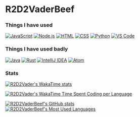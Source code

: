 # R2D2VaderBeef

### Things I have used
[![JavaScript](https://img.shields.io/badge/-JavaScript-F7DF1E?style=for-the-badge&logoColor=black&logo=javascript)](https://)
[![Node.js](https://img.shields.io/badge/-Node.js-339933?style=for-the-badge&logoColor=white&logo=node.js)](https://)
[![HTML](https://img.shields.io/badge/-HTML-E34F26?style=for-the-badge&logoColor=white&logo=html5)](https://)
[![CSS](https://img.shields.io/badge/-CSS-1572B6?style=for-the-badge&logoColor=white&logo=css3)](https://)
[![Python](https://img.shields.io/badge/-Python-FFD43B?style=for-the-badge&logoColor=black&logo=python)](https://)
[![VS Code](https://img.shields.io/badge/-VS%20Code-007ACC?style=for-the-badge&logoColor=white&logo=visual-studio-code)](https://)

### Things I have used badly
[![Java](https://img.shields.io/badge/-Java-f89820?style=for-the-badge&logoColor=white&logo=openjdk)](https://)
[![Rust](https://img.shields.io/badge/-Rust-0b7261?style=for-the-badge&logoColor=white&logo=rust)](https://)
[![IntelliJ IDEA](https://img.shields.io/badge/-IntelliJ%20IDEA-AF1DF5?style=for-the-badge&logoColor=white&logo=intellij-idea)](https://)
[![Atom](https://img.shields.io/badge/-Atom-90b061?style=for-the-badge&logoColor=white&logo=atom)](https://)

### Stats
[![R2D2Vader's WakaTime stats](https://wakatime.com/badge/user/aec624ca-01c4-4e56-bd33-5a28357ffb29.svg?style=for-the-badge)](https://wakatime.com/@R2D2Vader)

[![R2D2Vader's WakaTime Time Spent Coding per Language](https://github-readme-stats.vercel.app/api/wakatime?username=r2d2vader&layout=compact&theme=highcontrast&range=all_time&custom_title=Time%20spent%20coding%20%28since%20March%202022%29)](https://wakatime.com/@R2D2Vader)

[![R2D2VaderBeef's GitHub stats](https://github-readme-stats.vercel.app/api?username=r2d2vaderbeef&show_icons=true&theme=highcontrast&count_private=true)](https://)
[![R2D2VaderBeef's Most Used Languages](https://github-readme-stats.vercel.app/api/top-langs/?username=r2d2vaderbeef&layout=compact&theme=highcontrast)](https://)
